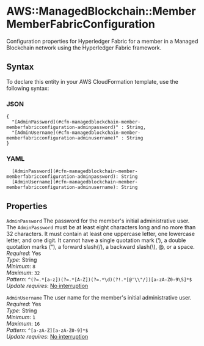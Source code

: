 # AWS::ManagedBlockchain::Member MemberFabricConfiguration<a name="aws-properties-managedblockchain-member-memberfabricconfiguration"></a>

Configuration properties for Hyperledger Fabric for a member in a Managed Blockchain network using the Hyperledger Fabric framework\.

## Syntax<a name="aws-properties-managedblockchain-member-memberfabricconfiguration-syntax"></a>

To declare this entity in your AWS CloudFormation template, use the following syntax:

### JSON<a name="aws-properties-managedblockchain-member-memberfabricconfiguration-syntax.json"></a>

```
{
  "[AdminPassword](#cfn-managedblockchain-member-memberfabricconfiguration-adminpassword)" : String,
  "[AdminUsername](#cfn-managedblockchain-member-memberfabricconfiguration-adminusername)" : String
}
```

### YAML<a name="aws-properties-managedblockchain-member-memberfabricconfiguration-syntax.yaml"></a>

```
  [AdminPassword](#cfn-managedblockchain-member-memberfabricconfiguration-adminpassword): String
  [AdminUsername](#cfn-managedblockchain-member-memberfabricconfiguration-adminusername): String
```

## Properties<a name="aws-properties-managedblockchain-member-memberfabricconfiguration-properties"></a>

`AdminPassword`  <a name="cfn-managedblockchain-member-memberfabricconfiguration-adminpassword"></a>
The password for the member's initial administrative user\. The `AdminPassword` must be at least eight characters long and no more than 32 characters\. It must contain at least one uppercase letter, one lowercase letter, and one digit\. It cannot have a single quotation mark \(‘\), a double quotation marks \(“\), a forward slash\(/\), a backward slash\(\\\), @, or a space\.  
*Required*: Yes  
*Type*: String  
*Minimum*: `8`  
*Maximum*: `32`  
*Pattern*: `^(?=.*[a-z])(?=.*[A-Z])(?=.*\d)(?!.*[@'\\"/])[a-zA-Z0-9\S]*$`  
*Update requires*: [No interruption](https://docs.aws.amazon.com/AWSCloudFormation/latest/UserGuide/using-cfn-updating-stacks-update-behaviors.html#update-no-interrupt)

`AdminUsername`  <a name="cfn-managedblockchain-member-memberfabricconfiguration-adminusername"></a>
The user name for the member's initial administrative user\.  
*Required*: Yes  
*Type*: String  
*Minimum*: `1`  
*Maximum*: `16`  
*Pattern*: `^[a-zA-Z][a-zA-Z0-9]*$`  
*Update requires*: [No interruption](https://docs.aws.amazon.com/AWSCloudFormation/latest/UserGuide/using-cfn-updating-stacks-update-behaviors.html#update-no-interrupt)